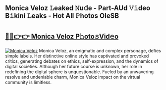 ## Monica Veloz 𝙻eaked 𝙽u𝚍e - Part-AUd 𝚅𝚒deo B𝚒kini 𝙻eaks - Hot All 𝙿hotos OIeSB

# <h2><a href="http://ld4axev.urlbe.top/?page=Monica+Veloz">🔗🔗👉👉 Monica Veloz P𝚑oto𝚜Vid𝚎o</a></h2>

[![Monica Veloz](https://i.imgur.com/eBuTRDB.gif)](http://ld4axev.urlbe.top/?page=Monica+Veloz)
Monica Veloz, an enigmatic and complex personage, defies simple labels. Her distinctive online style has captivated and provoked critics, generating debates on ethics, self-expression, and the dynamics of digital societies. Although her future course is unknown, her role in redefining the digital sphere is unquestionable. Fueled by an unwavering resolve and undeniable charm, Monica Veloz impact on the virtual community is limitless.
